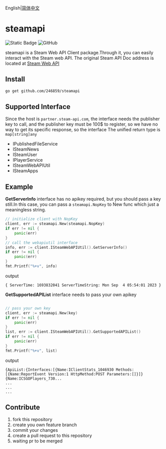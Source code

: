 English|[简体中文](./README.zh.md)

# steamapi
![Static Badge](https://img.shields.io/badge/go-%3E%3D1.21-blue)
![GitHub](https://img.shields.io/github/license/246859/steamapi?color=red)

steamapi is a Steam Web API Client package.Through it, you can easily interact with the Steam web API.
The original Steam API Doc address is located at [Steam Web API](https://partner.steamgames.com/doc/webapi)



## Install
```sh
go get github.com/246859/steamapi
```

## Supported Interface

Since the host is `partner.steam-api.com`, the interface needs the publisher key to call, and the publisher key must be 100$ to register, so we have no way to get its specific response, so the interface The unified return type is `map[string]any`

- IPublishedFileService
- ISteamNews
- ISteamUser
- IPlayerService
- ISteamWebAPIUtil
- ISteamApps



## Example

**GetServerInfo** interface has no apikey required, but you should pass a key still.In this case, 
you can pass a `steamapi.NopKey` to New func which just a meaningless string.

```go
// initialize client with NopKey
client, err := steamapi.New(steamapi.NopKey)
if err != nil {
    panic(err)
}
// call the webapiutil interface
info, err := client.ISteamWebAPIUtil().GetServerInfo()
if err != nil {
    panic(err)
}
fmt.Printf("%+v", info)
```
output
```
{ ServerTime: 1693832041 ServerTimeString: Mon Sep  4 05:54:01 2023 }
```



**GetSupportedAPIList** interface needs to pass your own apikey

```go

// pass your own key
client, err := steamapi.New(key)
if err != nil {
    panic(err)
}
list, err := client.ISteamWebAPIUtil().GetSupportedAPIList()
if err != nil {
    panic(err)
}
fmt.Printf("%+v", list)
```
output
```
{ApiList:{Interfaces:[{Name:IClientStats_1046930 Methods:[{Name:ReportEvent Version:1 HttpMethod:POST Parameters:[]}]} {Name:ICSGOPlayers_730...
...
...
...
```



## Contribute

1. fork this repository
2. create you own feature branch
3. commit your changes
4. create a pull request to this repository
5. waiting pr to be merged